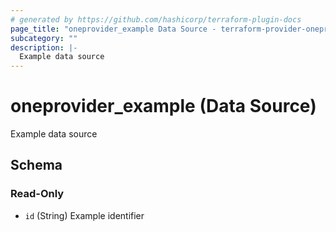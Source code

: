 ```yaml
---
# generated by https://github.com/hashicorp/terraform-plugin-docs
page_title: "oneprovider_example Data Source - terraform-provider-oneprovider"
subcategory: ""
description: |-
  Example data source
---
```


# oneprovider_example (Data Source)

Example data source



<!-- schema generated by tfplugindocs -->
## Schema

### Read-Only

- `id` (String) Example identifier
